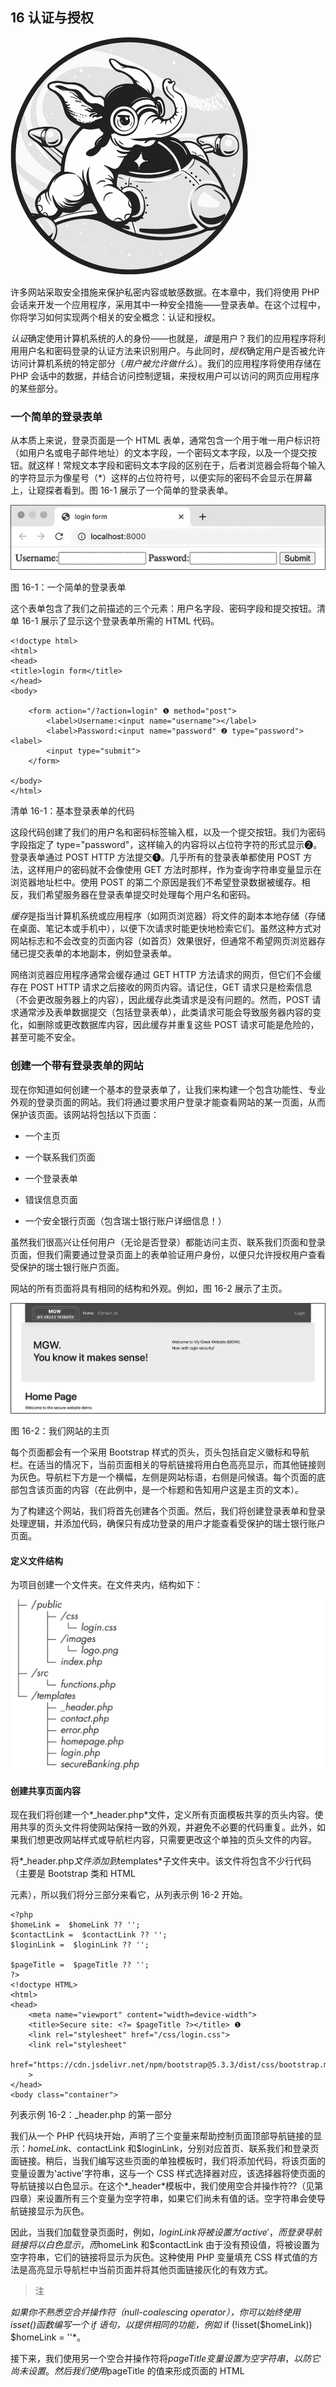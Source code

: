 <hgroup>

## 16 认证与授权

</hgroup>

![](img/opener.jpg)

许多网站采取安全措施来保护私密内容或敏感数据。在本章中，我们将使用 PHP 会话来开发一个应用程序，采用其中一种安全措施——登录表单。在这个过程中，你将学习如何实现两个相关的安全概念：认证和授权。

*认证*确定使用计算机系统的人的身份——也就是，*谁*是用户？我们的应用程序将利用用户名和密码登录的认证方法来识别用户。与此同时，*授权*确定用户是否被允许访问计算机系统的特定部分（*用户被允许做什么*）。我们的应用程序将使用存储在 PHP 会话中的数据，并结合访问控制逻辑，来授权用户可以访问的网页应用程序的某些部分。

### 一个简单的登录表单

从本质上来说，登录页面是一个 HTML 表单，通常包含一个用于唯一用户标识符（如用户名或电子邮件地址）的文本字段，一个密码文本字段，以及一个提交按钮。就这样！常规文本字段和密码文本字段的区别在于，后者浏览器会将每个输入的字符显示为像星号（*）这样的占位符符号，以便实际的密码不会显示在屏幕上，让窥探者看到。图 16-1 展示了一个简单的登录表单。

![](img/figure16-1.jpg)

图 16-1：一个简单的登录表单

这个表单包含了我们之前描述的三个元素：用户名字段、密码字段和提交按钮。清单 16-1 展示了显示这个登录表单所需的 HTML 代码。

```
<!doctype html>
<html>
<head>
<title>login form</title>
</head>
<body>

    <form action="/?action=login" ❶ method="post">
        <label>Username:<input name="username"></label>
        <label>Password:<input name="password" ❷ type="password"><label>
        <input type="submit">
    </form>

</body>
</html>
```

清单 16-1：基本登录表单的代码

这段代码创建了我们的用户名和密码标签输入框，以及一个提交按钮。我们为密码字段指定了 type="password"，这样输入的内容将以占位符字符的形式显示❷。登录表单通过 POST HTTP 方法提交❶。几乎所有的登录表单都使用 POST 方法，这样用户的密码就不会像使用 GET 方法时那样，作为查询字符串变量显示在浏览器地址栏中。使用 POST 的第二个原因是我们不希望登录数据被缓存。相反，我们希望服务器在登录表单提交时处理每个用户名和密码。

*缓存*是指当计算机系统或应用程序（如网页浏览器）将文件的副本本地存储（存储在桌面、笔记本或手机中），以便下次请求时能更快地检索它们。虽然这种方式对网站标志和不会改变的页面内容（如首页）效果很好，但通常不希望网页浏览器存储已提交表单的本地副本，例如登录表单。

网络浏览器应用程序通常会缓存通过 GET HTTP 方法请求的网页，但它们不会缓存在 POST HTTP 请求之后接收的网页内容。请记住，GET 请求只是检索信息（不会更改服务器上的内容），因此缓存此类请求是没有问题的。然而，POST 请求通常涉及表单数据提交（包括登录表单），此类请求可能会导致服务器内容的变化，如删除或更改数据库内容，因此缓存并重复这些 POST 请求可能是危险的，甚至可能不安全。

### 创建一个带有登录表单的网站

现在你知道如何创建一个基本的登录表单了，让我们来构建一个包含功能性、专业外观的登录页面的网站。我们将通过要求用户登录才能查看网站的某一页面，从而保护该页面。该网站将包括以下页面：

+   一个主页

+   一个联系我们页面

+   一个登录表单

+   错误信息页面

+   一个安全银行页面（包含瑞士银行账户详细信息！）

虽然我们很高兴让任何用户（无论是否登录）都能访问主页、联系我们页面和登录页面，但我们需要通过登录页面上的表单验证用户身份，以便只允许授权用户查看受保护的瑞士银行账户页面。

网站的所有页面将具有相同的结构和外观。例如，图 16-2 展示了主页。

![](img/figure16-2.jpg)

图 16-2：我们网站的主页

每个页面都会有一个采用 Bootstrap 样式的页头，页头包括自定义徽标和导航栏。在适当的情况下，当前页面相关的导航链接将用白色高亮显示，而其他链接则为灰色。导航栏下方是一个横幅，左侧是网站标语，右侧是问候语。每个页面的底部包含该页面的内容（在此例中，是一个标题和告知用户这是主页的文本）。

为了构建这个网站，我们将首先创建各个页面。然后，我们将创建登录表单和登录处理逻辑，并添加代码，确保只有成功登录的用户才能查看受保护的瑞士银行账户页面。

#### 定义文件结构

为项目创建一个文件夹。在文件夹内，结构如下：

![](img/pg304.jpg)

#### 创建共享页面内容

现在我们将创建一个*_header.php*文件，定义所有页面模板共享的页头内容。使用共享的页头文件将使网站保持一致的外观，并避免不必要的代码重复。此外，如果我们想更改网站样式或导航栏内容，只需要更改这个单独的页头文件的内容。

将*_header.php*文件添加到*templates*子文件夹中。该文件将包含不少行代码（主要是 Bootstrap 类和 HTML <div>元素），所以我们将分三部分来看它，从列表示例 16-2 开始。

```
<?php
$homeLink =  $homeLink ?? '';
$contactLink =  $contactLink ?? '';
$loginLink =  $loginLink ?? '';

$pageTitle =  $pageTitle ?? '';
?>
<!doctype HTML>
<html>
<head>
    <meta name="viewport" content="width=device-width">
    <title>Secure site: <?= $pageTitle ?></title> ❶
    <link rel="stylesheet" href="/css/login.css">
    <link rel="stylesheet"
          href="https://cdn.jsdelivr.net/npm/bootstrap@5.3.3/dist/css/bootstrap.min.css"
    >
</head>
<body class="container">
```

列表示例 16-2：_header.php 的第一部分

我们从一个 PHP 代码块开始，声明了三个变量来帮助控制页面顶部导航链接的显示：$homeLink、$contactLink 和$loginLink，分别对应首页、联系我们和登录页面链接。稍后，当我们编写这些页面的单独模板时，我们将添加代码，将该页面的变量设置为'active'字符串，这与一个 CSS 样式选择器对应，该选择器将使页面的导航链接以白色显示。在这个*_header*模板中，我们使用空合并操作符??（见第四章）来设置所有三个变量为空字符串，如果它们尚未有值的话。空字符串会使导航链接显示为灰色。

因此，当我们加载登录页面时，例如，$loginLink 将被设置为'active'，而登录导航链接将以白色显示，而$homeLink 和$contactLink 由于没有预设值，将被设置为空字符串，它们的链接将显示为灰色。这种使用 PHP 变量填充 CSS 样式值的方法是高亮显示导航栏中当前页面并将其他页面链接灰化的有效方式。

> 注

*如果你不熟悉空合并操作符（null-coalescing operator），你可以始终使用 isset()函数编写一个 if 语句，以提供相同的功能，例如* if (!isset($homeLink)) $homeLink = ''*。

接下来，我们使用另一个空合并操作符将$pageTitle 变量设置为空字符串，以防它尚未设置。然后我们使用$pageTitle 的值来形成页面的 HTML <title>元素❶。通过这种方式，包含我们*_header.php*文件的每个函数都可以为 PHP 变量$pageTitle 定义一个值，从而为每个页面提供一个有意义的标题，浏览器大多数情况下会使用这个标题作为书签文本。然后我们读取了 Bootstrap 样式表以及我们自己的 CSS 样式表文件*/public/css/login.css*。这个样式表文件稍后我们会创建，包含一些登录页面的样式。该清单中的最后一行开始了一个<body>元素，使用了 Bootstrap 的容器类样式。

我们的头部模板代码继续在清单 16-3 中。

```
❶ <header class="navbar navbar-expand navbar-dark d-flex mb-3 bg-primary">

    <img src="/images/logo.png" alt="logo" width="200px">

    <ul class="navbar-nav p-2">
        <li class="nav-item">
          ❷ <a class="nav-link <?= $homeLink ?>" href="/">
                Home
            </a>
        </li>

        <li class="nav-item">
          ❸ <a class="nav-link <?= $contactLink ?>" href="/?action=contact">
                Contact Us
            </a>
         </li>
    </ul>

    <ul class="navbar-nav ms-auto p-2">
        <li class="nav-item">
          ❹ <a class="nav-link <?= $loginLink ?>" href="/?action=login">
                Login
            </a>
        </li>
    </ul>
</header>
```

清单 16-3：_header.php 的第二部分

我们声明了一个头部元素，该元素将包含 logo 图片和导航链接❶。在其中，我们声明了主页的导航链接，使用 class="nav-link <?= $homeLink ?>"来为这个链接设置样式❷。这里是我们继续实现清单 16-2 开始时设置的导航链接样式机制的地方。该链接将被样式化为 Bootstrap 的导航链接（nav-link），但是如果我们将$homeLink 变量设置为'active'，它也会被高亮显示（以白色显示）。否则，如果$homeLink 为空字符串，导航栏链接将不会作为活动页面链接以白色高亮显示。我们以类似的方式为“联系我们”❸和“登录”❹链接设置样式，只有当它们相应的链接变量（$contactLink 或$loginLink）包含字符串'active'时，才会将它们设置为活动状态。

列表 16-4 是我们公共 page-header 代码的最后部分。

```
<div class="row bg-light p-5">
    <div class="col">
        <h1>MGW. <br>You know it makes sense!</h1>
    </div>

    <div class="col">
        <p>
            Welcome to My Great Website (MGW).
            <br>
            Now with login security!
 </p>
    </div>
</div>
```

列表 16-4：_header.php 的第三部分

在这里，我们声明一个带有标准内容的 Bootstrap 行 <div>，该内容适用于网站上的每一页。此 <div> 被设置为浅灰色背景并添加了一些内边距。它包含两个样式化为列的 <div> 元素，一个显示网站的标语，另一个显示带有网站登录功能的问候语。

#### 设计页面模板

接下来，我们将创建首页、联系我们和安全银行页面的模板。由于大部分工作由公共的 page-header 模板完成，这三个页面的模板脚本非常简单。列表 16-5 显示了我们的首页模板脚本。将此脚本保存在 *templates* 子文件夹中，命名为 *homepage.php*。

```
<?php
$pageTitle = 'Home Page';
$homeLink = 'active';
require_once '_header.php';
?>

❶ <h1><?= $pageTitle ?></h1>

<p>
Welcome to the secure website demo.
</p>
</body>
</html>
```

列表 16-5：homepage.php 模板

我们首先为 $pageTitle 变量赋值，避免列表 16-2 中的空合并运算符。除此之外，由于我们希望导航栏中的首页链接被高亮显示，因此将字符串 'active' 赋值给 $homeLink 变量。然后我们读取并执行 *_header.php* 模板。接下来，我们在 HTML 页面的正文部分以一级标题显示 $pageTitle 的值 ❶。接着是页面内容的段落，最后是关闭 <body> 和 <html> 元素的标签。

列表 16-6 展示了 *templates/contact.php* 中的联系我们页面代码。

```
<?php
❶ $pageTitle = 'Contact Us';
❷ $contactLink = 'active';
require_once '_header.php';
?>

<h1><?= $pageTitle ?></h1>

❸ <p>
    Contact us as follows:
</p>

<dl>
    <dt>Email</dt>
    <dd>enquiries@securitydemo.com</dd>

    <dt>Phone</dt>
    <dd>+123 22-333-4444</dd>

    <dt>Address</dt>
    <dd>1 Main Street,<br>Newtown,<br>Ireland</dd>
</dl>

</body>
</html>
```

列表 16-6：contact.php 模板

联系我们模板与首页模板类似，唯一的不同是 $pageTitle 的值 ❶、用于高亮显示联系我们导航链接的变量 ❷ 以及页面内容段落和定义列表的详细信息 ❸。

接下来，我们将创建安全银行页面，见图 16-3。稍后我们将添加授权逻辑，以确保只有已登录的用户才能查看此页面。

![](img/figure16-3.jpg)

图 16-3：我们网站的安全银行页面

列表 16-7 创建了安全银行页面。将此代码保存在 *templates/secureBanking.php* 中。

```
<?php
❶ $pageTitle = 'Secure Banking - Swiss bank account details';
require_once '_header.php';
?>

<h1><?= $pageTitle ?></h1>

❷ <p>
    Welcome to the secure website demo.
    <br>
    Today's bank account number is 12294934503845 with code word "green lawn"
</p>
</body>
</html>
```

列表 16-7：secureBanking.php 模板

再次说明，这个模板与首页和联系我们页面的模板类似。唯一的不同是 $pageTitle 的值 ❶ 和页面内容段落 ❷。由于我们当前在导航栏中没有链接到此页面，因此无需设置变量为 'active'。

#### 开发登录表单

现在，我们将为我们的网站创建一个登录表单（见图 16-4）。虽然我们将使用一些额外的 HTML 和 CSS 使表单看起来更加专业，但其核心与我们在本章开始时创建的基本登录表单相同，包含用户名字段、密码字段和登录提交按钮。

![](img/figure16-4.jpg)

图 16-4：我们网站的登录页面

列表 16-8 展示了用于创建登录表单的代码，保存在 *templates/login.php* 中。

```
<?php
$pageTitle = 'Login';
$loginLink = 'active';
require_once '_header.php';
?>

<div class="formLogin">

  ❶ <form action="/?action=login" method="post">
      ❷ <div class="form-group row m-3">
            <label for="username" class="col-form-label col-sm-3">
                Username:
            </label>
            <div class="col">
                <input name="username" id="username"
                    placeholder="Your username" class="form-control"
                >
            </div>
        </div>

      ❸ <div class="form-group row m-3">
            <label for="password" class="col-form-label col-sm-3">
                Password:
            </label>
            <div class="col">
                <input name="password" id="password" type="password"
                    placeholder="Your password" class="form-control"
                >
            </div>
        </div>

      ❹ <div class="form-group">
            <input type="submit" class="btn btn-primary w-100"
                value="Log in" class="form-control"
            >
        </div>
    </form>

</div>
</body>
</html>
```

列表 16-8：login.php 模板

脚本的启动方式与其他模板类似：我们为 $pageTitle 赋值，将 $loginLink 设置为字符串 'active'，以便登录链接在导航栏中被高亮显示，并读取和执行 *_header.php* 模板。然后我们定义一个 <div> 元素来封装登录表单，并使用一个自定义的 formLogin CSS 类（我们稍后会创建）。登录表单本身声明为使用 POST 方法并带有 /?action=login 动作 ❶。

我们将使用相同的动作值（login）来请求显示登录表单并处理提交的表单数据，通过 HTTP 方法来区分请求：GET 请求显示表单，POST 请求处理提交的登录表单数据。我们将在本章后面实现这个逻辑。

我们的表单结构由三个 Bootstrap 行组成，分别用于用户名 ❷、密码 ❸ 和登录 ❹ 输入，每个输入都由一个 <div> 元素表示。用户名和密码行包含 <label> 和 <input> 元素。请注意，输入框有一个 placeholder 属性，其值将显示为淡灰色的填充文本，并且我们为密码输入框指定了 type="password" 属性，以便在输入密码时进行隐藏。

为了完成登录页面，我们将创建 CSS 样式表 *public/css/login.css*，如 清单 16-9 所示。它为登录表单添加了自定义样式。回想一下，通用的 *_header.php* 模板会为每个页面读取这个样式表。

```
.formLogin {
    background-color: lightgray;
    padding: 4rem;
    max-width: 30rem;
}
```

清单 16-9：login.css 中的 CSS 代码

样式表定义了 清单 16-8 中引用的 formLogin 类。此样式将表单背景设置为浅灰色，添加填充，并设置最大宽度为 30 个字符。

#### 编写前端控制器

如同往常一样，我们将创建一个单一的前端控制器，所有对我们 Web 应用的请求都必须通过它。创建 *public/index.php*，其中包含 清单 16-10 中的代码。

```
<?php
require_once __DIR__ . '/../src/functions.php';

$action = filter_input(INPUT_GET, 'action');

switch ($action) {
  ❶ case 'contact':
        contact();
        break;

  ❷ case 'login':
        $isSubmitted = ($_SERVER['REQUEST_METHOD'] === 'POST');
        if ($isSubmitted) {
            // POST method so process submitted login data
            processLogin();
        } else {
            // GET method to display login form
            loginForm();
        }
        break;

  ❸ default:
        home();
}
```

清单 16-10：index.php 前端控制器脚本

该脚本遵循通常的模式，读取函数声明文件，提取动作查询字符串参数的值（如果请求中存在），并将其传递给一个 `switch` 语句来决定执行的操作。如果值是 contact ❶，我们调用 contact()，它会读取模板并显示联系我们页面。如果值是 'login' ❷，我们测试 HTTP 请求是否使用了 POST 方法，表明用户已通过登录表单提交了用户名和密码，如果是这样，则调用 processLogin() 函数。否则，我们调用 loginForm() 函数显示登录页面。最后，默认情况 ❸ 调用 home() 函数显示首页。

#### 实现逻辑函数

接下来，我们需要创建实现网站逻辑的函数，这些函数保存在*src/functions.php*中。五个函数非常简单：它们只是显示网站的四个主要页面（主页、联系我们、登录页面、银行安全页面），以及一个错误信息页面。我们将首先查看这些函数，如清单 16-11 所示。

```
<?php
function home(): void
{
    require_once __DIR__ . '/../templates/homepage.php';
}

function contact(): void
{
    require_once __DIR__ . '/../templates/contact.php';
}

function loginForm(): void
{
    require_once __DIR__ . '/../templates/login.php';
}

function secureBanking(): void
{
    require_once __DIR__ . '/../templates/secureBanking.php';
}

function showError($message): void
{
    require_once __DIR__ . '/../templates/error.php';
}
```

清单 16-11：functions.php 中的显示函数

前四个函数都执行相同的任务：它们使用 require_once 语句读取并显示其中一个模板脚本。接下来，showError()函数期望一个$message 字符串作为参数。它也使用 require_once 语句读取并显示其中一个模板脚本。在这种情况下，由于$message 是一个参数，它在读取并执行*error.php*模板时具有作用域，因此模板可以显示$message 字符串中的内容。（我们将很快创建*error.php*模板。）

*functions.php*脚本的第二部分，如清单 16-12 所示，声明了三个用于处理从登录表单提交的用户名和密码的函数。

```
❶ function getUsers(): array
{
    $users = [];
    $users['matt'] = 'smith';
    $users['james'] = 'bond';
    $users['jane'] = 'doe';

    return $users;
}

❷ function processLogin(): void
{
    $username = filter_input(INPUT_POST, 'username');
    $password = filter_input(INPUT_POST, 'password');

  ❸ if (validLoginCredentials($username, $password)) {
        secureBanking();
    } else {
        showError('invalid login credentials - try again');
    }
}

❹ function validLoginCredentials($username, $password): bool
{
    $users = getUsers();

    if (isset($users[$username])) {
        $storedPassword = $users[$username];
        if ($password == $storedPassword) {
            return true;
        }
    }

    // If get here, no matching username/password
  ❺ return false;
}
```

清单 16-12：functions.php 的第二部分

在这部分脚本中，我们声明了 getUsers()函数❶，它返回一个名为$users 的数组，数组的键是用户名，值是密码。这是可以通过我们网站的登录系统进行身份验证的用户列表（通过提供有效的用户名及其对应的密码）。虽然这里使用的是数组，但在实际网站中，通常会从数据库中获取用户名和密码数据，并且密码会出于安全原因进行哈希处理。我们将在第三十章中学习如何实现这一点。

接下来，我们定义了 processLogin()函数❷。在这个函数中，我们使用 filter_input()尝试获取通过登录表单提交的用户名和密码，并将这些值存储在$username 和$password 变量中。然后，我们将这些值传递给 validLoginCredentials()函数❸。如果该函数返回 true，我们就成功验证了用户，因为他们能够提供匹配的用户名-密码组合。因此，我们通过调用 secureBanking()函数来显示银行安全页面。如果 validLoginCredentials()返回 false，则调用 showError()函数显示错误页面，并传递一个错误信息，说明登录凭据无效。

请注意，错误信息并没有告诉用户问题出在用户名还是密码。这遵循了*最小信息披露*的常见安全做法。我们不应该告诉用户（或黑客机器人或任何尝试登录的程序）他们是否已经找到了有效的用户名。有了这个信息，攻击者可以反复使用有效的用户名，搭配不同的密码尝试访问系统，这比每次都需要猜测用户名*和*密码要容易。

最终的函数是 validLoginCredentials() ❹，它期望两个参数，$username 和$password。这是我们执行至关重要的任务——验证尝试登录的用户的地方。我们首先从 getUsers()获取以用户名为索引的密码数组，并将其存储在$users 变量中。

然后我们测试是否可以在$users 中找到键$username 对应的元素。如果没有找到这样的键（isset($users[$username])为 false），我们将退出 if 语句，函数返回 false ❺，表示提交的用户名和密码无效。然而，如果$users 中可以找到$username，相关的值将存储在$storedPassword 变量中。然后我们测试从登录表单接收到的密码($password)是否与从数组中获取的密码($storedPassword)匹配。如果两个密码匹配，我们就拥有有效的凭证，因此返回 true。否则，脚本将退出 if 语句并返回 false。

#### 创建错误页面模板

现在我们将创建错误页面的模板（图 16-5）。

![](img/figure16-5.jpg)

图 16-5：无效登录凭证后的错误信息页面

这个模板保存在*templates/error.php*中，类似于我们之前创建的其他页面模板，如清单 16-13 所示。

```
<?php
$pageTitle = 'Error page';
require_once '_header.php';
?>

<div class="alert alert-danger" role="alert">
    Sorry, there was a problem:
    <p>
      ❶ <?= $message ?>
    </p>
</div>
</body>
</html>
```

清单 16-13：error.php 模板

我们将$pageTitle 的值设置为“错误页面”，然后读取并执行公共的*header.php*模板。在一个粉色的 Bootstrap 警告样式的<div>中，我们输出$message 变量中的字符串 ❶。所有包含此错误页面模板的脚本，应该首先将一个字符串赋值给此变量（正如我们在清单 16-12 中所做的那样，当我们调用 showError()并传递字符串“无效的登录凭证 - 请再试一次”时）。 ### 使用会话存储登录数据

虽然我们的网站目前允许用户通过登录表单进行身份验证并访问安全银行页面，但该网站并不记住成功的登录凭证。一旦用户离开银行详细信息页面，他们将需要返回登录表单并重新提交凭证才能再次查看。为了使网站更加用户友好，我们可以使用 PHP 会话来记住成功的登录。

如果所有登录用户应该具有相同级别的访问权限，我们可以在成功登录后简单地将用户名存储到会话中，正如我们将在本节中所做的那样。如果不同的用户有不同的角色，并且每个角色对应不同的授权级别（例如销售、主管、经理、管理员），我们可以将用户名和相应的角色都存储在会话中。然后我们会编写逻辑，使已登录的用户只能访问适合其角色的页面。我们将在本章末的练习 3 中讨论第二种方法。

让我们添加一些代码，将登录数据保存到会话中。我们还将为导航栏添加一个指向安全银行页面的链接，但只有在用户登录后才能访问该页面。否则，我们将显示身份验证错误信息。

#### 更新前端控制器

我们首先需要编辑我们的*index.php*前端控制器，以处理导航到安全银行详情页面。由于我们现在计划使用会话来记住登录数据，因此我们还需要在前端控制器脚本的开始部分（重新）启动 PHP 会话。列表 16-14 显示了更新后的脚本，并突出显示了新增的代码。

```
<?php
session_start();
require_once __DIR__ . '/../src/functions.php';

$action = filter_input(INPUT_GET, 'action');

switch ($action) {
 case 'contact':
 contact();
 break;

 case 'login':
 $isSubmitted = ($_SERVER['REQUEST_METHOD'] === 'POST');
 if ($isSubmitted) {
 // POST method so process submitted login data
 processLogin();
 } else {
 // GET method to display login form
 loginForm();
 }
 break;

 ❶ case 'secured':
        if (isLoggedIn()) {
            secureBanking();
        } else {
            showError('invalid login credentials - try again');
        }
        break;

 default:
 home();
}
```

列表 16-14：更新后的 index.php 前端控制器脚本

在脚本开始时，我们（重新）启动会话。然后我们为当 $action 的值为 'secured' 时，向 switch 语句添加一个新的 case❶。在这种情况下，我们调用 isLoggedIn() 函数，稍后我们将编写该函数。如果返回 true，则调用 secureBanking() 显示安全银行页面。否则，我们显示错误页面，并提示“无效的登录凭据 - 请重试”。

#### 编写登录功能

现在我们需要编写一个新的 isLoggedIn() 函数，用来检查 $_SESSION 数组中是否存储了用户名，从而表明用户已成功登录。我们还需要更新我们的 processLogin() 函数，以便在处理有效的登录凭据时，将用户名存储到 $_SESSION 中。首先，按照 列表 16-15 中所示，将 isLoggedIn() 添加到 *src/functions.php* 的末尾。

```
function isLoggedIn(): bool
{
    if (isset($_SESSION['username'])) {
        return true;
    } else {
        return false;
    }
}
```

列表 16-15：isLoggedIn() 函数

该函数使用简单的 if...else 语句，基于是否可以在 $_SESSION 数组中找到 'username' 字符串键的值。如果找到了，我们返回 true；如果没有找到，我们返回 false。请注意，我们不需要测试会话中 'username' 键下存储的实际值。我们只测试该键是否存储了*任何*值。我们并不关心已登录用户的用户名是什么，只要他们已经成功登录。

现在，按照 列表 16-16 中所示，编辑 *src/functions.php* 中的 processLogin() 函数，以便在成功登录后将用户名存储到会话中。

```
function processLogin(): void
{
 $username = filter_input(INPUT_POST, 'username');
 $password = filter_input(INPUT_POST, 'password');

 if (validLoginCredentials($username, $password)) {
        $_SESSION['username'] = $username;
 secureBanking();
 } else {
 showError('invalid login credentials - try again');
 }
}
```

列表 16-16：更新 processLogin() 函数

在函数条件逻辑的 if 分支中，我们将提交的用户名存储在 $_SESSION 数组的 'username' 键下。这样，isLoggedIn() 的测试将在成功登录后通过。

#### 更新头部模板

现在让我们编辑公共的 *templates/_header.php* 文件，添加一个指向安全银行页面的导航栏链接，并包含其相关的 CSS 样式变量。我们将使用 if 语句，使得此链接仅在用户登录时才会出现。我们需要将这个条件导航项添加到主页和联系我们页面的导航栏项之后，如 列表 16-17 所示。

```
<?php
$homeLink =  $homeLink ?? '';
$contactLink =  $contactLink ?? '';
$loginLink =  $loginLink ?? '';
❶ $securedLink =  $securedLink ?? '';

$pageTitle =  $pageTitle ?? '';
?>

--snip--

<ul class="navbar-nav">
 <li class="nav-item">
 <a class="nav-link <?= $homeLink ?>" href="/">
 Home
 </a>
 </li>

 <li class="nav-item">
 <a class="nav-link <?= $contactLink ?>" href="/?action=contact">
 Contact Us
 </a>
 </li>

❷ <?php if (isLoggedIn()): ?>
    <li class="nav-item">
      ❸ <a class="nav-link <?= $securedLink ?>" href="/?action=secured">
            Secure banking
        </a>
    </li>
<?php endif; ?>
</ul>
--snip--
```

列表 16-17：在 _header.php 中为安全银行页面添加条件导航链接

我们使用空合并操作符，如果$securedLink 变量尚无值，则将其设置为空字符串 ❶。然后，我们添加一个 if 语句，使用 isLoggedIn()函数测试用户是否已登录 ❷。如果是，那么 if 语句中的导航链接将会显示。该链接会将 action=secured 变量添加到查询字符串中 ❸。还需要注意，$securedLink 变量的值是该链接的 CSS 类的一部分。与其他导航链接一样，如果该变量包含字符串'active'，则该链接会被高亮显示。

#### 更新银行页面模板

既然我们已经为安全银行页面添加了一个导航链接，我们需要更新*templates/secureBanking.php*脚本，将$securedLink 变量设置为'active'。这将在查看页面时高亮显示页面的导航链接。按 Listing 16-18 所示更新模板。

```
<?php
$pageTitle = 'Secure Banking- Swiss bank account details';
$securedLink = 'active';
require_once '_header.php';
?>
--snip--
```

Listing 16-18：更新 secureBanking.php 模板

在这里，我们需要做的唯一更改是，在读取共享的头部模板之前，添加设置$securedLink 变量的语句。

### 提供登出功能

如果我们提供了用户登录并记住其登录信息的方式，我们也应该提供登出的方式。登出用户意味着将$_SESSION 数组设置为空，这样它就不再包含字符串键'username'的元素。为了实现这一点，我们需要添加一个新函数，更新前端控制器，并在导航栏中创建一个登出链接。

#### 添加登出功能

首先，让我们在*src/functions.php*中编写一个 logout()函数，清除会话中的用户数据。将 Listing 16-19 中的代码添加到文件末尾。

```
function logout(): void
{
    $_SESSION = [];
    home();
}
```

Listing 16-19：logout()函数

我们将$_SESSION 设置为空数组，清除会话中的存储用户名。然后，我们调用 home()函数，在用户登出后显示主页。

#### 更新前端控制器

现在，我们需要在*index.php*前端控制器的 switch 语句中添加一个新的登出案例。按 Listing 16-20 所示更新文件。

```
--snip--

 case 'secured':
 if (isLoggedIn()) {
 secureBanking();
 } else {
 showError('invalid login credentials - try again');
 }
 break;

  ❶ case 'logout':
        logout();
        break;

 default:
 home();
}
```

Listing 16-20：index.php 中的登出案例

我们添加了一个案例，当$action 变量的值为'logout'时调用 logout()函数 ❶。

#### 显示登出链接

最后，我们需要根据用户是否已登录来有条件地决定是提供登录链接还是登出链接。因此，我们需要在公共的*templates/_header.php*文件中添加一个 if 语句，如 Listing 16-21 所示。

```
--snip--
 <?php if (isLoggedIn()):?>
 <li class="nav-item">
 <a class="nav-link <?= $securedLink ?>" href="/?action=secured">
 Secure Banking
 </a>
 </li>
 <?php endif; ?>

 </ul>

 <ul class="navbar-nav ms-auto p-2">
 <li class="nav-item">

      ❶ <?php if (isLoggedIn()): ?>
            <a class="nav-link" href="/?action=logout">
                Logout
            </a>
      ❷ <?php else: ?>
 <a class="nav-link <?= $loginLink ?>" href="/?action=login">
 Login
 </a>
        <?php endif; ?>

 </li>
 </ul>
</header>
```

Listing 16-21：_header.php 中条件性登录/登出导航栏链接

在声明具有 nav-item 类的 HTML 列表项内部，我们使用 if...else 语句来测试 isLoggedIn()函数返回的值。如果用户已登录 ❶，我们显示/?action=logout 链接。否则，如果用户未登录 ❷，我们像以前一样显示/?action=login 链接。

图 16-6 显示了用户成功登录并访问安全银行详细信息页面时的导航栏。

![](img/figure16-6.jpg)

图 16-6：显示“安全银行”和“注销”链接的导航栏

请注意，注销链接出现在右侧，而不是登录链接。此外，中间的“安全银行”链接被突出显示，因为这是用户当前查看的页面。

### 显示已登录的用户名

我们将为网站添加的最后一个功能是，在导航栏中显示已登录用户的用户名，位于注销链接的上方。为此，我们需要一个函数来返回存储在 $_SESSION 数组中的用户名。我们还需要更新共享的头部模板并向我们的 CSS 样式表中添加额外的代码。

#### 检索用户名

要查找当前用户的用户名，请将 列表 16-22 中的函数添加到 *src/functions.php* 文件的末尾。

```
function usernameFromSession(): string
{
    if (isset($_SESSION['username']))
        return $_SESSION['username'];
    else
        return '';
}
```

列表 16-22：usernameFromSession() 函数

在这里，我们定义了 usernameFromSession() 函数。使用 isset()，我们检查 $_SESSION 数组中是否可以在 'username' 键下找到值。如果存在值，它将被返回。否则，函数将返回一个空字符串。

#### 更新导航栏

列表 16-23 显示了我们需要在公共 *templates/_header.php* 文件中添加什么，以显示当前用户名以及注销链接。

```
--snip--
<?php if (isLoggedIn()):?>
    <span class="username">
        You are logged in as:
        <strong><?= usernameFromSession() ?></strong>
    </span>
 <a class="nav-link" href="/?action=logout">
 Logout
 </a>
<?php else: ?>
--snip--
```

列表 16-23：在 _header.php 中显示用户名

我们声明一个 HTML <span> 元素，并使用 CSS username 类（我们接下来将创建）进行样式设置。它显示文本“您已登录为：”，后跟从 usernameFromSession() 函数返回的值。由于我们应该仅在用户登录时显示此文本，因此始终会有存储的用户名，因此 usernameFromSession() 永远不应返回空字符串。

#### 更新 CSS

最后，我们需要为用户名类添加一个 CSS 规则到 *public/css/login.css*，如 列表 16-24 中所示。此样式规则将用户名文本的颜色设置为黄色（与导航栏的深色背景形成对比）。username {

```
 color: yellow;
}
```

列表 16-24：login.css 中的用户名 CSS 类

图 16-7 显示了由于此 CSS 声明，用户名是如何在导航栏中显示的。

![](img/figure16-7.jpg)

图 16-7：导航栏中的用户名和注销链接

显示用户名的文本出现在注销链接的上方。在此示例中，我使用用户名 matt 登录。这个用户名已成功存储在 $_SESSION 数组中，并随后被检索并显示出来。

### 总结

在本章中，我们创建了一个前端控制器驱动的网站，使用登录表单方法来验证用户身份。虽然这是一个只有几页的小网站，但其基本架构和安全性方法与现实世界中安全网站的运作方式类似。我们编写了函数来检查提交的用户名和密码是否与存储的用户名和密码对匹配。

我们将成功认证的用户的详细信息存储在 PHP 会话中，以便记住用户何时已登录。然后，我们编写了程序逻辑，例如 isLoggedIn() 函数，使我们的网站能够决定用户是否有权查看银行详情。我们使用相同的逻辑来决定是否在导航栏中显示登录或注销链接。

### 练习

1.   为本章的网站添加第二个受保护的页面，显示一个数学问题的解答（答案 = -2!）。在导航栏中，添加一个链接到该受保护页面的链接，只有在用户成功登录时才会显示。

提示：你需要在 *index.php* 前端控制器中添加一个新的情况，并在 *functions.php* 中添加一个新的函数来显示页面。

2.   为系统添加两个额外的授权用户，一个用户名为 fred，密码为 flintstone，另一个用户名为 teddy，密码为 cuddly。

3.   通过为网站添加两个用户认证角色：'USER' 和 'BANKER'，尝试为网站添加另一层安全保护。任何已登录的用户都可以查看数学解题页面，但只有具有 'BANKER' 角色的用户才能查看银行详情页面。为系统添加两个更多的授权银行用户凭据，一个用户名为 banker1，密码为 rich，另一个用户名为 banker2，密码为 veryrich。

提示：尝试以下方法：

a.   就像你有 getUsers() 函数一样，添加一个 getBankers() 函数。

b.   将 validLoginCredentials() 函数重命名为 validUSERLoginCredentials()。

c.   编写该函数的第二个版本，命名为 validBANKERLoginCredentials()。

d.   更改 processLogin() 函数中的逻辑，执行以下操作：如果一个有效用户登录，存储其用户名到会话中并显示主页。如果一个有效银行用户登录，存储其用户名到会话中，将其角色存储到会话中 ($_SESSION['role'] = 'BANKER')，并显示主页。

e.   添加一个新的 getRoleFromSession() 函数，用于返回会话中找到的角色。如果 $_SESSION['role'] 中有值，则返回该字符串；否则，返回一个空字符串。

f.   更改 *index.php* 前端控制器中的逻辑如下：对于数学解题页面，检查用户是否已登录；对于银行页面，检查已登录用户的角色是否为 'BANKER'。你可以写类似 `getRoleFromSession() == 'BANKER'` 的代码。
